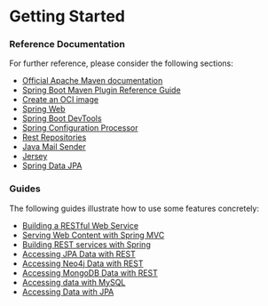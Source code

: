 # Getting Started

### Reference Documentation
For further reference, please consider the following sections:

* [Official Apache Maven documentation](https://maven.apache.org/guides/index.html)
* [Spring Boot Maven Plugin Reference Guide](https://docs.spring.io/spring-boot/docs/3.2.5/maven-plugin/reference/html/)
* [Create an OCI image](https://docs.spring.io/spring-boot/docs/3.2.5/maven-plugin/reference/html/#build-image)
* [Spring Web](https://docs.spring.io/spring-boot/docs/3.2.5/reference/htmlsingle/index.html#web)
* [Spring Boot DevTools](https://docs.spring.io/spring-boot/docs/3.2.5/reference/htmlsingle/index.html#using.devtools)
* [Spring Configuration Processor](https://docs.spring.io/spring-boot/docs/3.2.5/reference/htmlsingle/index.html#appendix.configuration-metadata.annotation-processor)
* [Rest Repositories](https://docs.spring.io/spring-boot/docs/3.2.5/reference/htmlsingle/index.html#howto.data-access.exposing-spring-data-repositories-as-rest)
* [Java Mail Sender](https://docs.spring.io/spring-boot/docs/3.2.5/reference/htmlsingle/index.html#io.email)
* [Jersey](https://docs.spring.io/spring-boot/docs/3.2.5/reference/htmlsingle/index.html#web.servlet.jersey)
* [Spring Data JPA](https://docs.spring.io/spring-boot/docs/3.2.5/reference/htmlsingle/index.html#data.sql.jpa-and-spring-data)

### Guides
The following guides illustrate how to use some features concretely:

* [Building a RESTful Web Service](https://spring.io/guides/gs/rest-service/)
* [Serving Web Content with Spring MVC](https://spring.io/guides/gs/serving-web-content/)
* [Building REST services with Spring](https://spring.io/guides/tutorials/rest/)
* [Accessing JPA Data with REST](https://spring.io/guides/gs/accessing-data-rest/)
* [Accessing Neo4j Data with REST](https://spring.io/guides/gs/accessing-neo4j-data-rest/)
* [Accessing MongoDB Data with REST](https://spring.io/guides/gs/accessing-mongodb-data-rest/)
* [Accessing data with MySQL](https://spring.io/guides/gs/accessing-data-mysql/)
* [Accessing Data with JPA](https://spring.io/guides/gs/accessing-data-jpa/)

